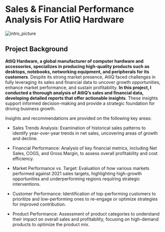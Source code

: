 # Sales & Financial Performance Analysis For AtliQ Hardware 
![intro_picture](https://github.com/user-attachments/assets/51aaee61-a52a-4b86-88ed-26a37ac3f341)

## Project Background
**AtliQ Hardware, a global manufacturer of computer hardware and accessories, specializes in producing high-quality products such as desktops, notebooks, networking equipment, and peripherals for its customers**. Despite its strong market presence, AtliQ faced challenges in fully leveraging its sales and financial data to uncover growth opportunities, enhance market performance, and sustain profitability. **In this project, I conducted a thorough analysis of AtliQ’s sales and financial data, developing detailed reports that offer actionable insights**. These insights support informed decision-making and provide a strategic foundation for driving business growth.

Insights and recommendations are provided on the following key areas:

* Sales Trends Analysis: Examination of historical sales patterns to identify year-over-year trends in net sales, uncovering areas of growth and decline.

* Financial Performance: Analysis of key financial metrics, including Net Sales, COGS, and  Gross Margin, to assess overall profitability and cost efficiency.

* Market Performance vs. Target: Evaluation of how various markets performed against 2021 sales targets, highlighting high-growth opportunities and underperforming regions requiring strategic interventions.

* Customer Performance: Identification of top-performing customers to prioritize and low-performing ones to re-engage or optimize strategies for improved contribution.

* Product Performance: Assessment of product categories to understand their impact on overall sales and profitability, focusing on high-demand products to optimize the product mix.
